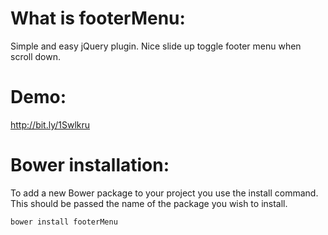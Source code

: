 What is footerMenu:
=========
Simple and easy jQuery plugin. Nice slide up toggle footer menu when scroll down.

Demo:
=========

http://bit.ly/1Swlkru


Bower installation:
=========

To add a new Bower package to your project you use the install command. This should be passed the name of the package you wish to install.

```js
bower install footerMenu
```
